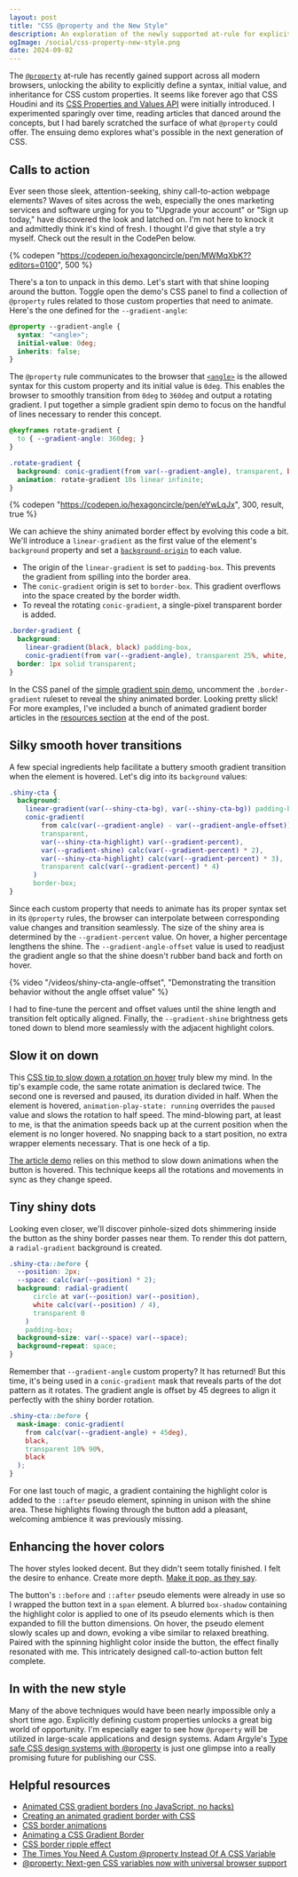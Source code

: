 ```yaml
---
layout: post
title: "CSS @property and the New Style"
description: An exploration of the newly supported at-rule for explicitly defining and animating custom properties in CSS.
ogImage: /social/css-property-new-style.png
date: 2024-09-02
---
```


The [`@property`](https://developer.mozilla.org/en-US/docs/Web/CSS/@property) at-rule has recently gained support across all modern browsers, unlocking the ability to explicitly define a syntax, initial value, and inheritance for CSS custom properties. It seems like forever ago that CSS Houdini and its [CSS Properties and Values API](https://developer.mozilla.org/en-US/docs/Web/API/CSS_Properties_and_Values_API) were initially introduced. I experimented sparingly over time, reading articles that danced around the concepts, but I had barely scratched the surface of what `@property` could offer. The ensuing demo explores what's possible in the next generation of CSS.

## Calls to action

Ever seen those sleek, attention-seeking, shiny call-to-action webpage elements? Waves of sites across the web, especially the ones marketing services and software urging for you to "Upgrade your account" or "Sign up today," have discovered the look and latched on. I'm not here to knock it and admittedly think it's kind of fresh. I thought I'd give that style a try myself. Check out the result in the CodePen below.

{% codepen "https://codepen.io/hexagoncircle/pen/MWMqXbK??editors=0100", 500 %}

There's a ton to unpack in this demo. Let's start with that shine looping around the button. Toggle open the demo's CSS panel to find a collection of `@property` rules related to those custom properties that need to animate. Here's the one defined for the `--gradient-angle`:

```scss
@property --gradient-angle {
  syntax: "<angle>";
  initial-value: 0deg;
  inherits: false;
}
```

The `@property` rule communicates to the browser that [`<angle>`](https://developer.mozilla.org/en-US/docs/Web/CSS/angle) is the allowed syntax for this custom property and its initial value is `0deg`. This enables the browser to smoothly transition from `0deg` to `360deg` and output a rotating gradient. I put together a simple gradient spin demo to focus on the handful of lines necessary to render this concept.

```scss
@keyframes rotate-gradient {
  to { --gradient-angle: 360deg; }
}

.rotate-gradient {
  background: conic-gradient(from var(--gradient-angle), transparent, black);
  animation: rotate-gradient 10s linear infinite;
}
```

{% codepen "https://codepen.io/hexagoncircle/pen/eYwLqJx", 300, result, true %}

We can achieve the shiny animated border effect by evolving this code a bit. We'll introduce a `linear-gradient` as the first value of the element's `background` property and set a [`background-origin`](https://developer.mozilla.org/en-US/docs/Web/CSS/background-origin) to each value.

- The origin of the `linear-gradient` is set to `padding-box`. This prevents the gradient from spilling into the border area.
- The `conic-gradient` origin is set to `border-box`. This gradient overflows into the space created by the border width.
- To reveal the rotating `conic-gradient`, a single-pixel transparent border is added.

```scss
.border-gradient {
  background: 
    linear-gradient(black, black) padding-box,
    conic-gradient(from var(--gradient-angle), transparent 25%, white, transparent 50%) border-box;
  border: 1px solid transparent;
}
```

In the CSS panel of the [simple gradient spin demo](#cp_embed_eYwLqJx), uncomment the `.border-gradient` ruleset to reveal the shiny animated border. Looking pretty slick! For more examples, I've included a bunch of animated gradient border articles in the [resources section](#helpful-resources) at the end of the post.

## Silky smooth hover transitions

A few special ingredients help facilitate a buttery smooth gradient transition when the element is hovered. Let's dig into its `background` values:

```scss
.shiny-cta {
  background: 
    linear-gradient(var(--shiny-cta-bg), var(--shiny-cta-bg)) padding-box,
    conic-gradient(
        from calc(var(--gradient-angle) - var(--gradient-angle-offset)),
        transparent,
        var(--shiny-cta-highlight) var(--gradient-percent),
        var(--gradient-shine) calc(var(--gradient-percent) * 2),
        var(--shiny-cta-highlight) calc(var(--gradient-percent) * 3),
        transparent calc(var(--gradient-percent) * 4)
      )
      border-box;
}
```

Since each custom property that needs to animate has its proper syntax set in its `@property` rules, the browser can interpolate between corresponding value changes and transition seamlessly. The size of the shiny area is determined by the `--gradient-percent` value. On hover, a higher percentage lengthens the shine. The `--gradient-angle-offset` value is used to readjust the gradient angle so that the shine doesn't rubber band back and forth on hover.

{% video "/videos/shiny-cta-angle-offset", "Demonstrating the transition behavior without the angle offset value" %}

I had to fine-tune the percent and offset values until the shine length and transition felt optically aligned. Finally, the `--gradient-shine` brightness gets toned down to blend more seamlessly with the adjacent highlight colors.

## Slow it on down

This [CSS tip to slow down a rotation on hover](https://css-tip.com/slow-down-rotation/) truly blew my mind. In the tip's example code, the same rotate animation is declared twice. The second one is reversed and paused, its duration divided in half. When the element is hovered, `animation-play-state: running` overrides the `paused` value and slows the rotation to half speed. The mind-blowing part, at least to me, is that the animation speeds back up at the current position when the element is no longer hovered. No snapping back to a start position, no extra wrapper elements necessary. That is one heck of a tip.

[The article demo](#cp_embed_MWMqXbK) relies on this method to slow down animations when the button is hovered. This technique keeps all the rotations and movements in sync as they change speed.

## Tiny shiny dots

Looking even closer, we'll discover pinhole-sized dots shimmering inside the button as the shiny border passes near them. To render this dot pattern, a `radial-gradient` background is created.

```scss
.shiny-cta::before {
  --position: 2px;
  --space: calc(var(--position) * 2);
  background: radial-gradient(
      circle at var(--position) var(--position),
      white calc(var(--position) / 4),
      transparent 0
    )
    padding-box;
  background-size: var(--space) var(--space);
  background-repeat: space;
}
```

Remember that `--gradient-angle` custom property? It has returned! But this time, it's being used in a `conic-gradient` mask that reveals parts of the dot pattern as it rotates. The gradient angle is offset by 45 degrees to align it perfectly with the shiny border rotation.

```scss
.shiny-cta::before {
  mask-image: conic-gradient(
    from calc(var(--gradient-angle) + 45deg),
    black,
    transparent 10% 90%,
    black
  );
}
```

For one last touch of magic, a gradient containing the highlight color is added to the `::after` pseudo element, spinning in unison with the shine area. These highlights flowing through the button add a pleasant, welcoming ambience it was previously missing.

## Enhancing the hover colors

The hover styles looked decent. But they didn't seem totally finished. I felt the desire to enhance. Create more depth. [Make it pop, as they say](https://ryanmulligan.dev/blog/detect-js-support-in-css/#:~:text=%22Make%20it%20pop!%22).

The button's `::before` and `::after` pseudo elements were already in use so I wrapped the button text in a `span` element. A blurred `box-shadow` containing the highlight color is applied to one of its pseudo elements which is then expanded to fill the button dimensions. On hover, the pseudo element slowly scales up and down, evoking a vibe similar to relaxed breathing. Paired with the spinning highlight color inside the button, the effect finally resonated with me. This intricately designed call-to-action button felt complete.


## In with the new style

Many of the above techniques would have been nearly impossible only a short time ago. Explicitly defining custom properties unlocks a great big world of opportunity. I'm especially eager to see how `@property` will be utilized in large-scale applications and design systems. Adam Argyle's [Type safe CSS design systems with @property](https://nerdy.dev/cant-break-this-design-system) is just one glimpse into a really promising future for publishing our CSS.

## Helpful resources

- [Animated CSS gradient borders (no JavaScript, no hacks)](https://www.learnwithjason.dev/blog/animated-css-gradient-border/)
- [Creating an animated gradient border with CSS](https://ibelick.com/blog/create-animated-gradient-borders-with-css)
- [CSS border animations](https://web.dev/articles/css-border-animations)
- [Animating a CSS Gradient Border](https://www.bram.us/2021/01/29/animating-a-css-gradient-border/)
- [CSS border ripple effect](https://codepen.io/hexagoncircle/full/LYKJPjm)
- [The Times You Need A Custom @property Instead Of A CSS Variable](https://www.smashingmagazine.com/2024/05/times-need-custom-property-instead-css-variable/)
- [@property: Next-gen CSS variables now with universal browser support](https://web.dev/blog/at-property-baseline)